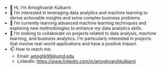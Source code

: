 - 👋 Hi, I’m Amoghvarsh Kulkarni
- 👀 I’m interested in leveraging data analytics and machine learning to derive actionable insights and solve complex business problems.
- 🌱 I’m currently learning advanced machine learning techniques and exploring new methodologies to enhance my data analytics skills.
- 💞️ I’m looking to collaborate on projects related to data analysis, machine learning, and business analytics. I'm particularly interested in projects that involve real-world applications and have a positive impact.
- 📫 How to reach me: 
  - Email: amoghk96@umd.edu
  - LinkedIn: https://www.linkedin.com/in/amoghvarshkulkarni

<!---
amoghvarshk/amoghvarshk is a ✨ special ✨ repository because its `README.md` (this file) appears on your GitHub profile.
You can click the Preview link to take a look at your changes.
--->
